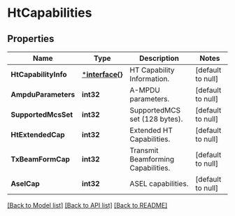 # HtCapabilities

## Properties
Name | Type | Description | Notes
------------ | ------------- | ------------- | -------------
**HtCapabilityInfo** | [***interface{}**](interface{}.md) | HT Capability Information. | [default to null]
**AmpduParameters** | **int32** | A-MPDU parameters. | [default to null]
**SupportedMcsSet** | **int32** | SupportedMCS set (128 bytes). | [default to null]
**HtExtendedCap** | **int32** | Extended HT Capabilities. | [default to null]
**TxBeamFormCap** | **int32** | Transmit Beamforming Capabilities. | [default to null]
**AselCap** | **int32** | ASEL capabilities. | [default to null]

[[Back to Model list]](../README.md#documentation-for-models) [[Back to API list]](../README.md#documentation-for-api-endpoints) [[Back to README]](../README.md)


